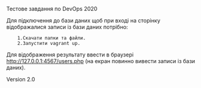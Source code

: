 Тестове завдання по DevOps 2020

 Для підключення до бази даних щоб при вході  на сторінку відображалися записи із бази даних потрібно:
        
        1.Скачати папки та файли.
        2.Запустити vagrant up.
        
 Для відображення результату ввести в браузері http://127.0.0.1:4567/users.php (на екран повинно вивести записи із бази даних).

Version 2.0
